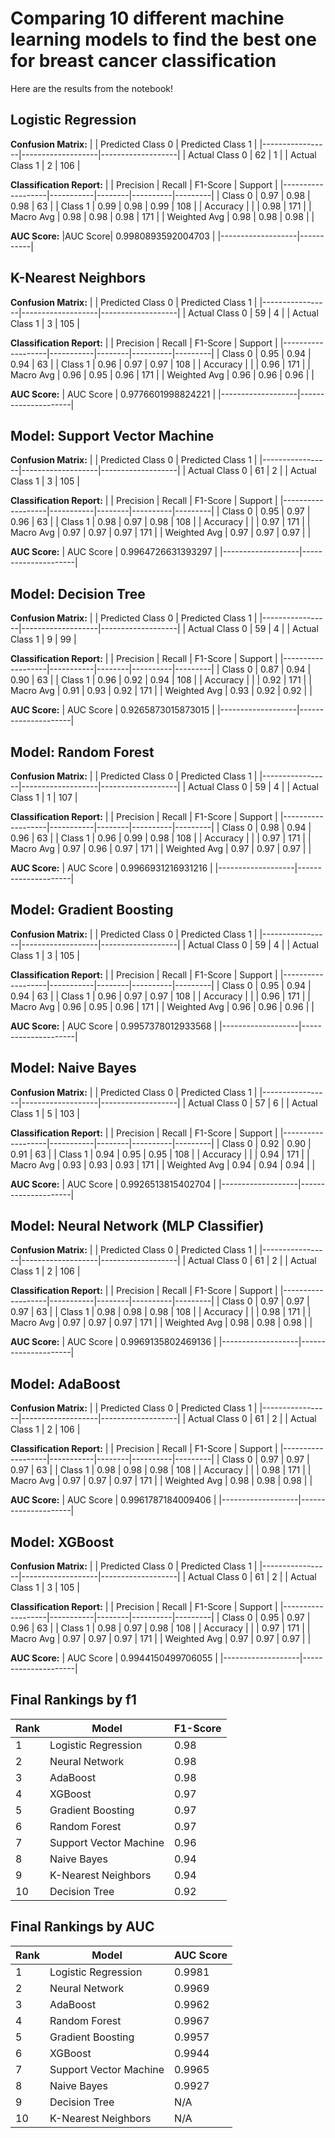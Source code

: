 # Comparing 10 different machine learning models to find the best one for breast cancer classification

Here are the results from the notebook!

## Logistic Regression

**Confusion Matrix:**
|                 | Predicted Class 0 | Predicted Class 1 |
|-----------------|-------------------|-------------------|
| Actual Class 0  | 62                | 1                 |
| Actual Class 1  | 2                 | 106               |

**Classification Report:**
|                   | Precision | Recall | F1-Score | Support |
|-------------------|-----------|--------|----------|---------|
| Class 0           | 0.97      | 0.98   | 0.98     | 63      |
| Class 1           | 0.99      | 0.98   | 0.99     | 108     |
| Accuracy          |           |        | 0.98     | 171     |
| Macro Avg         | 0.98      | 0.98   | 0.98     | 171     |
| Weighted Avg      | 0.98      | 0.98   | 0.98     |         |

**AUC Score:**
|AUC Score| 0.9980893592004703 | 
|-------------------|-----------|


## K-Nearest Neighbors

**Confusion Matrix:**
|                 | Predicted Class 0 | Predicted Class 1 |
|-----------------|-------------------|-------------------|
| Actual Class 0  | 59                | 4                 |
| Actual Class 1  | 3                 | 105               |

**Classification Report:**
|                   | Precision | Recall | F1-Score | Support |
|-------------------|-----------|--------|----------|---------|
| Class 0           | 0.95      | 0.94   | 0.94     | 63      |
| Class 1           | 0.96      | 0.97   | 0.97     | 108     |
| Accuracy          |           |        | 0.96     | 171     |
| Macro Avg         | 0.96      | 0.95   | 0.96     | 171     |
| Weighted Avg      | 0.96      | 0.96   | 0.96     |         |

**AUC Score:**
| AUC Score         | 0.9776601998824221 |
|-------------------|---------------------|

## Model: Support Vector Machine

**Confusion Matrix:**
|                 | Predicted Class 0 | Predicted Class 1 |
|-----------------|-------------------|-------------------|
| Actual Class 0  | 61                | 2                 |
| Actual Class 1  | 3                 | 105               |

**Classification Report:**
|                   | Precision | Recall | F1-Score | Support |
|-------------------|-----------|--------|----------|---------|
| Class 0           | 0.95      | 0.97   | 0.96     | 63      |
| Class 1           | 0.98      | 0.97   | 0.98     | 108     |
| Accuracy          |           |        | 0.97     | 171     |
| Macro Avg         | 0.97      | 0.97   | 0.97     | 171     |
| Weighted Avg      | 0.97      | 0.97   | 0.97     |         |

**AUC Score:**
| AUC Score         | 0.9964726631393297 |
|-------------------|---------------------|

## Model: Decision Tree

**Confusion Matrix:**
|                 | Predicted Class 0 | Predicted Class 1 |
|-----------------|-------------------|-------------------|
| Actual Class 0  | 59                | 4                 |
| Actual Class 1  | 9                 | 99                |

**Classification Report:**
|                   | Precision | Recall | F1-Score | Support |
|-------------------|-----------|--------|----------|---------|
| Class 0           | 0.87      | 0.94   | 0.90     | 63      |
| Class 1           | 0.96      | 0.92   | 0.94     | 108     |
| Accuracy          |           |        | 0.92     | 171     |
| Macro Avg         | 0.91      | 0.93   | 0.92     | 171     |
| Weighted Avg      | 0.93      | 0.92   | 0.92     |         |

**AUC Score:**
| AUC Score         | 0.9265873015873015 |
|-------------------|---------------------|

## Model: Random Forest

**Confusion Matrix:**
|                 | Predicted Class 0 | Predicted Class 1 |
|-----------------|-------------------|-------------------|
| Actual Class 0  | 59                | 4                 |
| Actual Class 1  | 1                 | 107               |

**Classification Report:**
|                   | Precision | Recall | F1-Score | Support |
|-------------------|-----------|--------|----------|---------|
| Class 0           | 0.98      | 0.94   | 0.96     | 63      |
| Class 1           | 0.96      | 0.99   | 0.98     | 108     |
| Accuracy          |           |        | 0.97     | 171     |
| Macro Avg         | 0.97      | 0.96   | 0.97     | 171     |
| Weighted Avg      | 0.97      | 0.97   | 0.97     |         |

**AUC Score:**
| AUC Score         | 0.9966931216931216 |
|-------------------|---------------------|


## Model: Gradient Boosting

**Confusion Matrix:**
|                 | Predicted Class 0 | Predicted Class 1 |
|-----------------|-------------------|-------------------|
| Actual Class 0  | 59                | 4                 |
| Actual Class 1  | 3                 | 105               |

**Classification Report:**
|                   | Precision | Recall | F1-Score | Support |
|-------------------|-----------|--------|----------|---------|
| Class 0           | 0.95      | 0.94   | 0.94     | 63      |
| Class 1           | 0.96      | 0.97   | 0.97     | 108     |
| Accuracy          |           |        | 0.96     | 171     |
| Macro Avg         | 0.96      | 0.95   | 0.96     | 171     |
| Weighted Avg      | 0.96      | 0.96   | 0.96     |         |

**AUC Score:**
| AUC Score         | 0.9957378012933568 |
|-------------------|---------------------|

## Model: Naive Bayes

**Confusion Matrix:**
|                 | Predicted Class 0 | Predicted Class 1 |
|-----------------|-------------------|-------------------|
| Actual Class 0  | 57                | 6                 |
| Actual Class 1  | 5                 | 103               |

**Classification Report:**
|                   | Precision | Recall | F1-Score | Support |
|-------------------|-----------|--------|----------|---------|
| Class 0           | 0.92      | 0.90   | 0.91     | 63      |
| Class 1           | 0.94      | 0.95   | 0.95     | 108     |
| Accuracy          |           |        | 0.94     | 171     |
| Macro Avg         | 0.93      | 0.93   | 0.93     | 171     |
| Weighted Avg      | 0.94      | 0.94   | 0.94     |         |

**AUC Score:**
| AUC Score         | 0.9926513815402704 |
|-------------------|---------------------|

## Model: Neural Network (MLP Classifier)

**Confusion Matrix:**
|                 | Predicted Class 0 | Predicted Class 1 |
|-----------------|-------------------|-------------------|
| Actual Class 0  | 61                | 2                 |
| Actual Class 1  | 2                 | 106               |

**Classification Report:**
|                   | Precision | Recall | F1-Score | Support |
|-------------------|-----------|--------|----------|---------|
| Class 0           | 0.97      | 0.97   | 0.97     | 63      |
| Class 1           | 0.98      | 0.98   | 0.98     | 108     |
| Accuracy          |           |        | 0.98     | 171     |
| Macro Avg         | 0.97      | 0.97   | 0.97     | 171     |
| Weighted Avg      | 0.98      | 0.98   | 0.98     |         |

**AUC Score:**
| AUC Score         | 0.9969135802469136 |
|-------------------|---------------------|

## Model: AdaBoost

**Confusion Matrix:**
|                 | Predicted Class 0 | Predicted Class 1 |
|-----------------|-------------------|-------------------|
| Actual Class 0  | 61                | 2                 |
| Actual Class 1  | 2                 | 106               |

**Classification Report:**
|                   | Precision | Recall | F1-Score | Support |
|-------------------|-----------|--------|----------|---------|
| Class 0           | 0.97      | 0.97   | 0.97     | 63      |
| Class 1           | 0.98      | 0.98   | 0.98     | 108     |
| Accuracy          |           |        | 0.98     | 171     |
| Macro Avg         | 0.97      | 0.97   | 0.97     | 171     |
| Weighted Avg      | 0.98      | 0.98   | 0.98     |         |

**AUC Score:**
| AUC Score         | 0.9961787184009406 |
|-------------------|---------------------|

## Model: XGBoost

**Confusion Matrix:**
|                 | Predicted Class 0 | Predicted Class 1 |
|-----------------|-------------------|-------------------|
| Actual Class 0  | 61                | 2                 |
| Actual Class 1  | 3                 | 105               |

**Classification Report:**
|                   | Precision | Recall | F1-Score | Support |
|-------------------|-----------|--------|----------|---------|
| Class 0           | 0.95      | 0.97   | 0.96     | 63      |
| Class 1           | 0.98      | 0.97   | 0.98     | 108     |
| Accuracy          |           |        | 0.97     | 171     |
| Macro Avg         | 0.97      | 0.97   | 0.97     | 171     |
| Weighted Avg      | 0.97      | 0.97   | 0.97     |         |

**AUC Score:**
| AUC Score         | 0.9944150499706055 |
|-------------------|---------------------|

## Final Rankings by f1
| Rank | Model                   | F1-Score |
|------|-------------------------|----------|
| 1    | Logistic Regression     | 0.98     |
| 2    | Neural Network          | 0.98     |
| 3    | AdaBoost                | 0.98     |
| 4    | XGBoost                 | 0.97     |
| 5    | Gradient Boosting       | 0.97     |
| 6    | Random Forest           | 0.97     |
| 7    | Support Vector Machine  | 0.96     |
| 8    | Naive Bayes             | 0.94     |
| 9    | K-Nearest Neighbors     | 0.94     |
| 10   | Decision Tree           | 0.92     |


## Final Rankings by AUC
| Rank | Model                   | AUC Score |
|------|-------------------------|-----------|
| 1    | Logistic Regression     | 0.9981    |
| 2    | Neural Network          | 0.9969    |
| 3    | AdaBoost                | 0.9962    |
| 4    | Random Forest           | 0.9967    |
| 5    | Gradient Boosting       | 0.9957    |
| 6    | XGBoost                 | 0.9944    |
| 7    | Support Vector Machine  | 0.9965    |
| 8    | Naive Bayes             | 0.9927    |
| 9    | Decision Tree           | N/A       |
| 10   | K-Nearest Neighbors     | N/A       |


